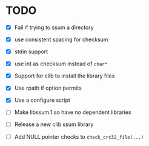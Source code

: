 # TODO

 - [x] Fail if trying to ssum a directory
 - [x] use consistent spacing for checksum
 - [x] stdin support
 - [x] use int as checksum instead of `char*`
 - [x] Support for clib to install the library files
 - [x] Use rpath if option permits
 - [x] Use a configure script
 - [ ] Make libssum.1.so have no dependent libraries
 - [ ] Release a new clib ssum library
 - [ ] Add NULL pointer checks to `check_crc32_file(...)`

